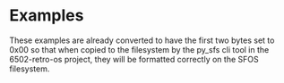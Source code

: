 # Examples

These examples are already converted to have the first two bytes set to 0x00 so
that when copied to the filesystem by the py_sfs cli tool in the 6502-retro-os
project, they will be formatted correctly on the SFOS filesystem.


<!-- vim: set tw=80 cc=80: -->
